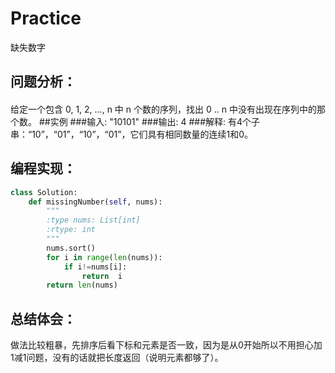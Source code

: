 # Practice
缺失数字
## 问题分析：
#### 
给定一个包含 0, 1, 2, ..., n 中 n 个数的序列，找出 0 .. n 中没有出现在序列中的那个数。
##实例
###输入: 
"10101"
###输出: 
4
###解释: 
有4个子串：“10”，“01”，“10”，“01”，它们具有相同数量的连续1和0。
## 编程实现：
```Python
class Solution:
    def missingNumber(self, nums):
        """
        :type nums: List[int]
        :rtype: int
        """
        nums.sort()
        for i in range(len(nums)):
            if i!=nums[i]:
                return  i
        return len(nums)

```
## 总结体会：
做法比较粗暴，先排序后看下标和元素是否一致，因为是从0开始所以不用担心加1减1问题，没有的话就把长度返回（说明元素都够了）。